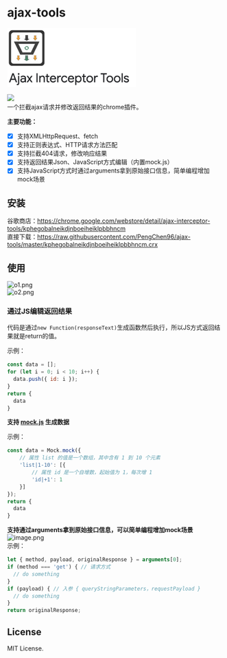 # ajax-tools

<img src="./icons/ajax-tools.png" width="300">  

[![](https://img.shields.io/chrome-web-store/v/kphegobalneikdjnboeiheiklpbbhncm.svg?logo=Google%20Chrome&logoColor=white&color=blue&style=flat-square)](https://chrome.google.com/webstore/detail/ajax-interceptor-tools/kphegobalneikdjnboeiheiklpbbhncm)   
一个拦截ajax请求并修改返回结果的chrome插件。  

**主要功能：**   
- [x] 支持XMLHttpRequest、fetch  
- [x] 支持正则表达式、HTTP请求方法匹配  
- [x] 支持拦截404请求，修改响应结果 
- [x] 支持返回结果Json、JavaScript方式编辑（内置mock.js） 
- [x] 支持JavaScript方式时通过arguments拿到原始接口信息，简单编程增加mock场景  

## 安装
谷歌商店：https://chrome.google.com/webstore/detail/ajax-interceptor-tools/kphegobalneikdjnboeiheiklpbbhncm  
直接下载：https://raw.githubusercontent.com/PengChen96/ajax-tools/master/kphegobalneikdjnboeiheiklpbbhncm.crx

## 使用
![o1.png](https://p9-juejin.byteimg.com/tos-cn-i-k3u1fbpfcp/a88c304eadc54915bd7a75ea2fe3ee86~tplv-k3u1fbpfcp-watermark.image?)  
![o2.png](https://p1-juejin.byteimg.com/tos-cn-i-k3u1fbpfcp/bc051954c02946148e4dc750c9fb3ace~tplv-k3u1fbpfcp-watermark.image?)  

### 通过JS编辑返回结果
代码是通过`new Function(responseText)`生成函数然后执行，所以JS方式返回结果就是return的值。

示例：
```js
const data = [];
for (let i = 0; i < 10; i++) {
  data.push({ id: i });
}
return {
  data
}
```
**支持 [mock.js](https://github.com/nuysoft/Mock/wiki/Getting-Started) 生成数据**

示例：
```js
const data = Mock.mock({
    // 属性 list 的值是一个数组，其中含有 1 到 10 个元素
    'list|1-10': [{
        // 属性 id 是一个自增数，起始值为 1，每次增 1
        'id|+1': 1
    }]
});
return {
  data
}
```

**支持通过arguments拿到原始接口信息，可以简单编程增加mock场景**
![image.png](https://p1-juejin.byteimg.com/tos-cn-i-k3u1fbpfcp/25494da9e62d4e34ba66fce28987124a~tplv-k3u1fbpfcp-watermark.image?)  
示例：
```js
let { method, payload, originalResponse } = arguments[0];
if (method === 'get') { // 请求方式
  // do something
}
if (payload) { // 入参 { queryStringParameters，requestPayload }
  // do something
}
return originalResponse;
```

## License
MIT License.
